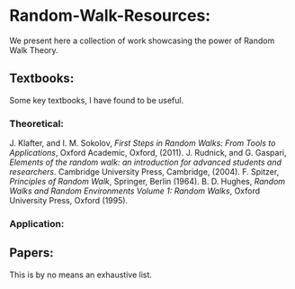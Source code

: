 # Random-Walk-Resources:
We present here a collection of work showcasing the power of Random Walk Theory.

## Textbooks:
Some key textbooks, I have found to be useful.
### Theoretical:
J. Klafter, and I. M. Sokolov, *First Steps in Random Walks: From Tools to Applications*, Oxford Academic, Oxford, (2011).
J. Rudnick, and G. Gaspari, *Elements of the random walk: an introduction for advanced students and researchers*. Cambridge University Press, Cambridge, (2004).
F. Spitzer, *Principles of Random Walk*, Springer, Berlin (1964).
B. D. Hughes, *Random Walks and Random Environments Volume 1: Random Walks*, Oxford University Press, Oxford (1995).
### Application:

## Papers: 
This is by no means an exhaustive list.

